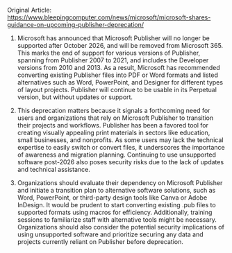 Original Article: https://www.bleepingcomputer.com/news/microsoft/microsoft-shares-guidance-on-upcoming-publisher-deprecation/

1) Microsoft has announced that Microsoft Publisher will no longer be supported after October 2026, and will be removed from Microsoft 365. This marks the end of support for various versions of Publisher, spanning from Publisher 2007 to 2021, and includes the Developer versions from 2010 and 2013. As a result, Microsoft has recommended converting existing Publisher files into PDF or Word formats and listed alternatives such as Word, PowerPoint, and Designer for different types of layout projects. Publisher will continue to be usable in its Perpetual version, but without updates or support.

2) This deprecation matters because it signals a forthcoming need for users and organizations that rely on Microsoft Publisher to transition their projects and workflows. Publisher has been a favored tool for creating visually appealing print materials in sectors like education, small businesses, and nonprofits. As some users may lack the technical expertise to easily switch or convert files, it underscores the importance of awareness and migration planning. Continuing to use unsupported software post-2026 also poses security risks due to the lack of updates and technical assistance.

3) Organizations should evaluate their dependency on Microsoft Publisher and initiate a transition plan to alternative software solutions, such as Word, PowerPoint, or third-party design tools like Canva or Adobe InDesign. It would be prudent to start converting existing .pub files to supported formats using macros for efficiency. Additionally, training sessions to familiarize staff with alternative tools might be necessary. Organizations should also consider the potential security implications of using unsupported software and prioritize securing any data and projects currently reliant on Publisher before deprecation.